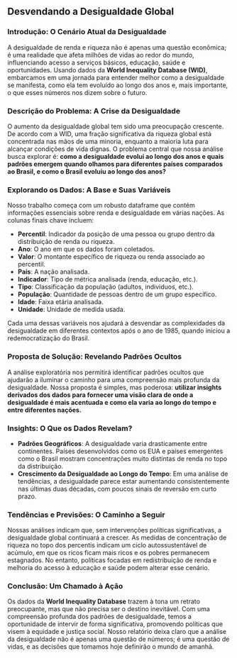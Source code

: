 ## **Desvendando a Desigualdade Global**

### **Introdução: O Cenário Atual da Desigualdade**
A desigualdade de renda e riqueza não é apenas uma questão econômica; é uma realidade que afeta milhões de vidas ao redor do mundo, influenciando acesso a serviços básicos, educação, saúde e oportunidades. Usando dados da **World Inequality Database (WID)**, embarcamos em uma jornada para entender melhor como a desigualdade se manifesta, como ela tem evoluído ao longo dos anos e, mais importante, o que esses números nos dizem sobre o futuro.


### **Descrição do Problema: A Crise da Desigualdade**
O aumento da desigualdade global tem sido uma preocupação crescente. De acordo com a WID, uma fração significativa da riqueza global está concentrada nas mãos de uma minoria, enquanto a maioria luta para alcançar condições de vida dignas. O problema central que nossa análise busca explorar é: **como a desigualdade evolui ao longo dos anos e quais padrões emergem quando olhamos para diferentes países comparados ao Brasil, e como o Brasil evoluiu ao longo dos anos?**


### **Explorando os Dados: A Base e Suas Variáveis**
Nosso trabalho começa com um robusto dataframe que contém informações essenciais sobre renda e desigualdade em várias nações. As colunas finais chave incluem:

- **Percentil**: Indicador da posição de uma pessoa ou grupo dentro da distribuição de renda ou riqueza.
- **Ano**: O ano em que os dados foram coletados.
- **Valor**: O montante específico de riqueza ou renda associado ao percentil.
- **País**: A nação analisada.
- **Indicador**: Tipo de métrica analisada (renda, educação, etc.).
- **Tipo**: Classificação da população (adultos, individuos, etc.).
- **População**: Quantidade de pessoas dentro de um grupo específico.
- **Idade**: Faixa etária analisada.
- **Unidade**: Unidade de medida usada.


Cada uma dessas variáveis nos ajudará a desvendar as complexidades da desigualdade em diferentes contextos após o ano de 1985, quando iniciou a redemocratização do Brasil.


### **Proposta de Solução: Revelando Padrões Ocultos**
A análise exploratória nos permitirá identificar padrões ocultos que ajudarão a iluminar o caminho para uma compreensão mais profunda da desigualdade. Nossa proposta é simples, mas poderosa: **utilizar insights derivados dos dados para fornecer uma visão clara de onde a desigualdade é mais acentuada e como ela varia ao longo do tempo e entre diferentes nações.**


### **Insights: O Que os Dados Revelam?**
- **Padrões Geográficos**: A desigualdade varia drasticamente entre continentes. Países desenvolvidos como os EUA e países emergentes como o Brasil mostram concentrações muito distintas de renda no topo da distribuição.
- **Crescimento da Desigualdade ao Longo do Tempo**: Em uma análise de tendências, a desigualdade parece estar aumentando consistentemente nas últimas duas décadas, com poucos sinais de reversão em curto prazo.
  

### **Tendências e Previsões: O Caminho a Seguir**
Nossas análises indicam que, sem intervenções políticas significativas, a desigualdade global continuará a crescer. As medidas de concentração de riqueza no topo dos percentis indicam um ciclo autossustentável de acúmulo, em que os ricos ficam mais ricos e os pobres permanecem estagnados. No entanto, políticas focadas em redistribuição de renda e melhoria do acesso à educação e saúde podem alterar esse cenário.


### **Conclusão: Um Chamado à Ação**
Os dados da **World Inequality Database** trazem à tona um retrato preocupante, mas que não precisa ser o destino inevitável. Com uma compreensão profunda dos padrões de desigualdade, temos a oportunidade de intervir de forma significativa, promovendo políticas que visem à equidade e justiça social. Nosso relatório deixa claro que a análise da desigualdade não é apenas uma questão de números; é uma questão de vidas, e as decisões que tomamos hoje definirão o mundo de amanhã.

